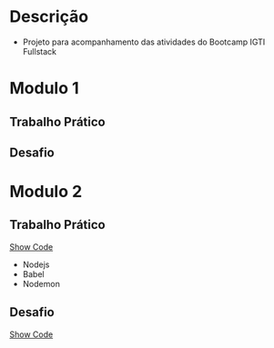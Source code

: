 # Descrição

- Projeto para acompanhamento das atividades do Bootcamp IGTI Fullstack


# Modulo 1

## Trabalho Prático

## Desafio

# Modulo 2

## Trabalho Prático
[Show Code](https://github.com/carloscfcortez/igti-fullstack-developer/tree/master/Modulo_02/Trabalho_Pratico)

- Nodejs
- Babel
- Nodemon

## Desafio
[Show Code](https://github.com/carloscfcortez/igti-fullstack-developer/tree/master/Modulo_02/Desafio)
